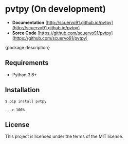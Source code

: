 # pvtpy (On development)

+ **Documentation** [http://scuervo91.github.io/pvtpy](http://scuervo91.github.io/pvtpy)
+ **Sorce Code** [https://github.com/scuervo91/pvtpy](https://github.com/scuervo91/pvtpy)

{package description}


## Requirements

+ Python 3.8+ 


## Installation


```console
$ pip install pvtpy

---> 100%
```


## License

This project is licensed under the terms of the MIT license.
